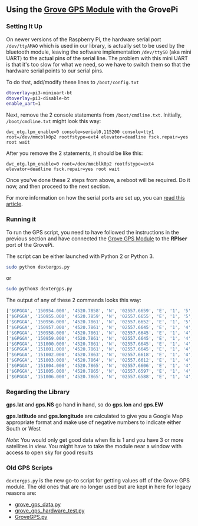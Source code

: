 ## Using the [Grove GPS Module](http://www.seeedstudio.com/depot/Grove-GPS-p-959.html?cPath=25_130) with the GrovePi

### Setting It Up

On newer versions of the Raspberry Pi, the hardware serial port `/dev/ttyAMAO` which is used in our library, is actually set to be used by the bluetooth module, leaving the software implementation `/dev/ttyS0` (aka mini UART) to the actual pins of the serial line.
The problem with this mini UART is that it's too slow for what we need, so we have to switch them so that the hardware serial points to our serial pins.  

To do that, add/modify these lines to `/boot/config.txt`
```bash
dtoverlay=pi3-miniuart-bt
dtoverlay=pi3-disable-bt
enable_uart=1
```

Next, remove the 2 console statements from `/boot/cmdline.txt`.
Initially, `/boot/cmdline.txt` might look this way:
```
dwc_otg.lpm_enable=0 console=serial0,115200 console=tty1 root=/dev/mmcblk0p2 rootfstype=ext4 elevator=deadline fsck.repair=yes root wait
```
After you remove the 2 statements, it should be like this:
```
dwc_otg.lpm_enable=0 root=/dev/mmcblk0p2 rootfstype=ext4 elevator=deadline fsck.repair=yes root wait
```

Once you've done these 2 steps from above, a reboot will be required. Do it now, and then proceed to the next section.

For more information on how the serial ports are set up, you can [read this article](https://spellfoundry.com/2016/05/29/configuring-gpio-serial-port-raspbian-jessie-including-pi-3/#Disabling_the_Console).

### Running it

To run the GPS script, you need to have followed the instructions in the previous section and have connected the [Grove GPS Module](http://www.seeedstudio.com/depot/Grove-GPS-p-959.html?cPath=25_130) to the **RPIser** port of the GrovePi.

The script can be either launched with Python 2 or Python 3.
```bash
sudo python dextergps.py
```
or
```bash
sudo python3 dextergps.py
```

The output of any of these 2 commands looks this way:
```bash
['$GPGGA', '150954.000', '4520.7858', 'N', '02557.6659', 'E', '1', '5', '2.84', '76.9', 'M', '36.1', 'M', '', '*6E']
['$GPGGA', '150955.000', '4520.7859', 'N', '02557.6655', 'E', '1', '5', '2.84', '77.0', 'M', '36.1', 'M', '', '*6A']
['$GPGGA', '150956.000', '4520.7861', 'N', '02557.6652', 'E', '1', '5', '2.85', '77.0', 'M', '36.1', 'M', '', '*64']
['$GPGGA', '150957.000', '4520.7861', 'N', '02557.6645', 'E', '1', '4', '2.90', '77.1', 'M', '36.1', 'M', '', '*67']
['$GPGGA', '150958.000', '4520.7861', 'N', '02557.6645', 'E', '1', '4', '2.90', '77.1', 'M', '36.1', 'M', '', '*68']
['$GPGGA', '150959.000', '4520.7861', 'N', '02557.6645', 'E', '1', '4', '2.90', '77.1', 'M', '36.1', 'M', '', '*69']
['$GPGGA', '151000.000', '4520.7861', 'N', '02557.6645', 'E', '1', '4', '2.90', '77.1', 'M', '36.1', 'M', '', '*6D']
['$GPGGA', '151001.000', '4520.7861', 'N', '02557.6645', 'E', '1', '4', '2.90', '77.1', 'M', '36.1', 'M', '', '*6C']
['$GPGGA', '151002.000', '4520.7863', 'N', '02557.6618', 'E', '1', '4', '2.90', '77.5', 'M', '36.1', 'M', '', '*61']
['$GPGGA', '151003.000', '4520.7864', 'N', '02557.6612', 'E', '1', '4', '2.90', '77.6', 'M', '36.1', 'M', '', '*6E']
['$GPGGA', '151004.000', '4520.7865', 'N', '02557.6606', 'E', '1', '4', '2.90', '77.6', 'M', '36.1', 'M', '', '*6D']
['$GPGGA', '151005.000', '4520.7865', 'N', '02557.6597', 'E', '1', '4', '2.90', '77.6', 'M', '36.1', 'M', '', '*67']
['$GPGGA', '151006.000', '4520.7865', 'N', '02557.6588', 'E', '1', '4', '2.90', '77.6', 'M', '36.1', 'M', '', '*6A']
```

### Regarding the Library

**gps.lat** and **gps.NS** go hand in hand, so do **gps.lon** and **gps.EW**

**gps.latitude** and **gps.longitude** are calculated to give you a Google Map appropriate format and make use of negative numbers to indicate either South or West

*Note*:
You would only get good data when fix is 1 and you have 3 or more satellites in view. You might have to take the module near a window with access to open sky for good results

### Old GPS Scripts

`dextergps.py` is the new go-to script for getting values off of the Grove GPS module. The old ones that are no longer used but are kept in here for legacy reasons are:

* [grove_gps_data.py](grove_gps_data.py)
* [grove_gps_hardware_test.py](grove_gps_hardware_test.py)
* [GroveGPS.py](GroveGPS.py)
